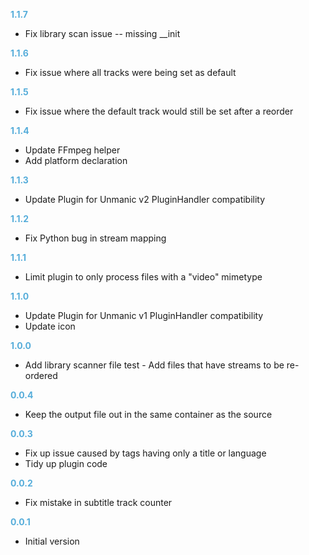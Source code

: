 
**<span style="color:#56adda">1.1.7</span>**
- Fix library scan issue -- missing __init

**<span style="color:#56adda">1.1.6</span>**
- Fix issue where all tracks were being set as default

**<span style="color:#56adda">1.1.5</span>**
- Fix issue where the default track would still be set after a reorder

**<span style="color:#56adda">1.1.4</span>**
- Update FFmpeg helper
- Add platform declaration

**<span style="color:#56adda">1.1.3</span>**
- Update Plugin for Unmanic v2 PluginHandler compatibility

**<span style="color:#56adda">1.1.2</span>**
- Fix Python bug in stream mapping 

**<span style="color:#56adda">1.1.1</span>**
- Limit plugin to only process files with a "video" mimetype

**<span style="color:#56adda">1.1.0</span>**
- Update Plugin for Unmanic v1 PluginHandler compatibility
- Update icon

**<span style="color:#56adda">1.0.0</span>**
- Add library scanner file test - Add files that have streams to be re-ordered

**<span style="color:#56adda">0.0.4</span>**
- Keep the output file out in the same container as the source

**<span style="color:#56adda">0.0.3</span>**
- Fix up issue caused by tags having only a title or language
- Tidy up plugin code

**<span style="color:#56adda">0.0.2</span>**
- Fix mistake in subtitle track counter

**<span style="color:#56adda">0.0.1</span>**
- Initial version
